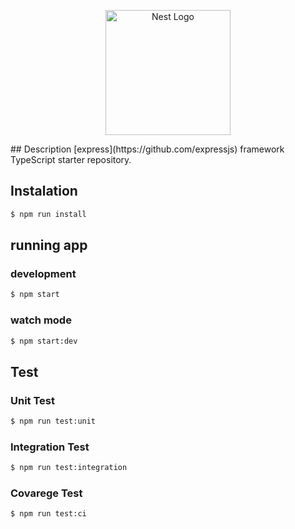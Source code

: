 <p align="center">
  <a href="http://nestjs.com/" target="blank"><img src="https://nestjs.com/img/logo-small.svg" width="200" alt="Nest Logo" /></a>
</p>
## Description
[express](https://github.com/expressjs) framework TypeScript starter repository.

## Instalation

```bash
$ npm run install

```
## running app

### development
```bash
$ npm start
```

### watch mode
```bash
$ npm start:dev
```

## Test

### Unit Test
```bash
$ npm run test:unit
```
### Integration Test
```bash
$ npm run test:integration
```
### Covarege Test
```bash
$ npm run test:ci
```
